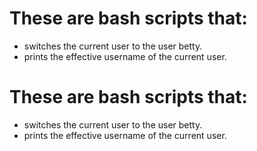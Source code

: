 # These are bash scripts that:
- switches the current user to the user betty.
- prints the effective username of the current user.

# These are bash scripts that:
- switches the current user to the user betty.
- prints the effective username of the current user.
